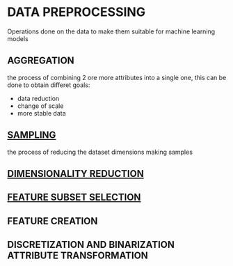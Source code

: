 # DATA PREPROCESSING

Operations done on the data to make them suitable for machine learning models

## AGGREGATION

the process of combining 2 ore more attributes into a single one, this can be done to obtain differet goals:

- data reduction
- change of scale
- more stable data 

## [SAMPLING](SAMPLING.md)

the process of reducing the dataset dimensions making samples
## [DIMENSIONALITY REDUCTION](DIMENSIONALITY%20REDUCTION.md)

## [FEATURE SUBSET SELECTION](FEATURE%20SUBSET%20SELECTION.md)

## FEATURE CREATION

## DISCRETIZATION AND BINARIZATION ATTRIBUTE TRANSFORMATION

